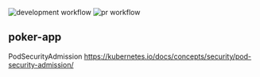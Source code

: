 ![development workflow](https://github.com/seanmcguigan/poker-app/actions/workflows/development-cd.yaml/badge.svg)
![pr workflow](https://github.com/seanmcguigan/poker-app/actions/workflows/pr.yaml/badge.svg)

## poker-app

PodSecurityAdmission
https://kubernetes.io/docs/concepts/security/pod-security-admission/